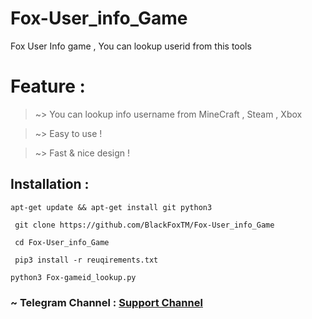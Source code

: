 # Fox-User_info_Game
Fox User Info game , You can lookup userid from this tools

# Feature : 

> ~> You can lookup info username from MineCraft , Steam , Xbox

> ~> Easy to use !

> ~> Fast & nice design !


## Installation :

` apt-get update && apt-get install git python3 `

` git clone https://github.com/BlackFoxTM/Fox-User_info_Game`

` cd Fox-User_info_Game`

` pip3 install -r reuqirements.txt`

` python3 Fox-gameid_lookup.py `



### ~ Telegram Channel : [Support Channel](https://t.me/BlackFoxSecurityTeam)
